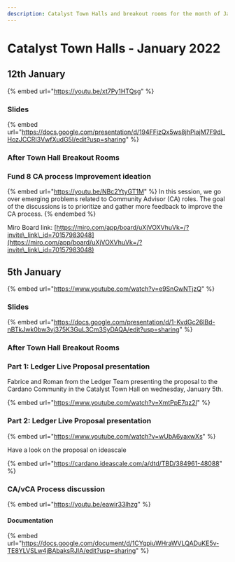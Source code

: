 ```yaml
---
description: Catalyst Town Halls and breakout rooms for the month of January
---
```


# Catalyst Town Halls - January 2022

## 12th January

{% embed url="https://youtu.be/xt7Py1HTQsg" %}

### Slides

{% embed url="https://docs.google.com/presentation/d/194FFjzQx5ws8jhPiajM7F9dI_HozJCCRI3VwfXudG5I/edit?usp=sharing" %}

### After Town Hall Breakout Rooms

### Fund 8 CA process Improvement ideation

{% embed url="https://youtu.be/NBc2YtyGT1M" %}
In this session, we go over emerging problems related to Community Advisor (CA) roles. The goal of the discussions is to prioritize and gather more feedback to improve the CA process.
{% endembed %}

Miro Board link: [https://miro.com/app/board/uXjVOXVhuVk=/?invite\_link\_id=70157983048](https://miro.com/app/board/uXjVOXVhuVk=/?invite\_link\_id=70157983048)

## 5th January

{% embed url="https://www.youtube.com/watch?v=e9SnGwNTjzQ" %}

### Slides&#x20;

{% embed url="https://docs.google.com/presentation/d/1-KvdGc26lBd-nBTkJwk0bw3vj375K3GuL3Cm3SyDAQA/edit?usp=sharing" %}

### After Town Hall Breakout Rooms

### Part 1: Ledger Live Proposal presentation

Fabrice and Roman from the Ledger Team presenting the proposal to the Cardano Community in the Catalyst Town Hall on wednesday, January 5th.

{% embed url="https://www.youtube.com/watch?v=XmtPpE7qz2I" %}

### Part 2: Ledger Live Proposal presentation

{% embed url="https://www.youtube.com/watch?v=wUbA6yaxwXs" %}

Have a look on the proposal on ideascale

{% embed url="https://cardano.ideascale.com/a/dtd/TBD/384961-48088" %}

### CA/vCA Process discussion

{% embed url="https://youtu.be/eawir33lhzg" %}

#### Documentation

{% embed url="https://docs.google.com/document/d/1CYqpiuWHraWVLQADuKE5v-TE8YLVSLw4jBAbaksRJIA/edit?usp=sharing" %}
